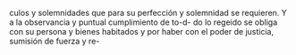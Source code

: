 culos y solemnidades que para su perfección y solemnidad se requieren. Y a la observancia y puntual cumplimiento de to-d- do lo regeido se obliga con su persona y bienes habitados y por haber con el poder de justicia, sumisión de fuerza y re-